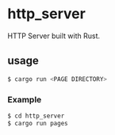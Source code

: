 # http_server
HTTP Server built with Rust.

## usage
```sh
$ cargo run <PAGE DIRECTORY>
```

### Example
```sh
$ cd http_server
$ cargo run pages
```
